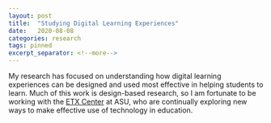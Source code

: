 ```yaml
---
layout: post
title:  "Studying Digital Learning Experiences"
date:   2020-08-08
categories: research
tags: pinned
excerpt_separator: <!--more-->
---
```


My research has focused on understanding how digital learning experiences can be designed and used most effective in helping students to learn. Much of this work is design-based research, so I am fortunate to be working with the [ETX Center][etx-site] at ASU, who are continually exploring new ways to make effective use of technology in education.




[etx-site]: https://etx.asu.edu
[inspark-site]: https://inspark.education
[infiniscope-site]: https://infiniscope.org
